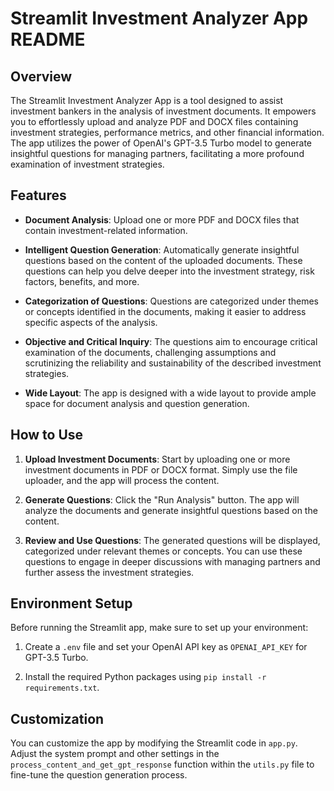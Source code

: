 # Streamlit Investment Analyzer App README

## Overview

The Streamlit Investment Analyzer App is a tool designed to assist investment bankers in the analysis of investment documents. It empowers you to effortlessly upload and analyze PDF and DOCX files containing investment strategies, performance metrics, and other financial information. The app utilizes the power of OpenAI's GPT-3.5 Turbo model to generate insightful questions for managing partners, facilitating a more profound examination of investment strategies.

## Features

- **Document Analysis**: Upload one or more PDF and DOCX files that contain investment-related information.

- **Intelligent Question Generation**: Automatically generate insightful questions based on the content of the uploaded documents. These questions can help you delve deeper into the investment strategy, risk factors, benefits, and more.

- **Categorization of Questions**: Questions are categorized under themes or concepts identified in the documents, making it easier to address specific aspects of the analysis.

- **Objective and Critical Inquiry**: The questions aim to encourage critical examination of the documents, challenging assumptions and scrutinizing the reliability and sustainability of the described investment strategies.

- **Wide Layout**: The app is designed with a wide layout to provide ample space for document analysis and question generation.

## How to Use

1. **Upload Investment Documents**: Start by uploading one or more investment documents in PDF or DOCX format. Simply use the file uploader, and the app will process the content.

2. **Generate Questions**: Click the "Run Analysis" button. The app will analyze the documents and generate insightful questions based on the content.

3. **Review and Use Questions**: The generated questions will be displayed, categorized under relevant themes or concepts. You can use these questions to engage in deeper discussions with managing partners and further assess the investment strategies.

## Environment Setup

Before running the Streamlit app, make sure to set up your environment:

1. Create a `.env` file and set your OpenAI API key as `OPENAI_API_KEY` for GPT-3.5 Turbo.

2. Install the required Python packages using `pip install -r requirements.txt`.

## Customization

You can customize the app by modifying the Streamlit code in `app.py`. Adjust the system prompt and other settings in the `process_content_and_get_gpt_response` function within the `utils.py` file to fine-tune the question generation process.